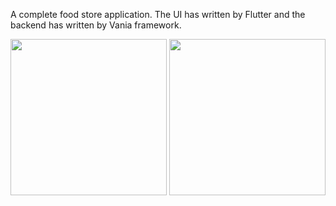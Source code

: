 A complete food store application. The UI has written by Flutter and the backend has written by Vania framework.


<img src="https://github.com/user-attachments/assets/dfb87d89-5b35-4c89-ad3b-f9ef55085d2c" width="250"/>
<img src="https://github.com/user-attachments/assets/65ec6d1f-07d9-49c7-ae9e-b6d919a5319c" width="250"/>
